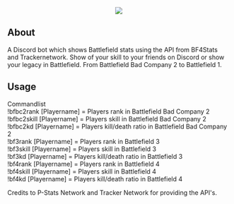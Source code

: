 <div align="center">
  <p>
    <a href="https://battlefieldbot.rubenelshof.nl"><img src="http://battlefieldbot.rubenelshof.nl/images/logo.png"/></a>
  </p>
</div>

## About
A Discord bot which shows Battlefield stats using the API from BF4Stats and Trackernetwork.
Show of your skill to your friends on Discord or show your legacy in Battlefield.
From Battlefield Bad Company 2 to Battlefield 1.

## Usage

Commandlist<br />
!bfbc2rank [Playername] = Players rank in Battlefield Bad Company 2<br />
!bfbc2skill [Playername] = Players skill in Battlefield Bad Company 2<br />
!bfbc2kd [Playername] = Players kill/death ratio in Battlefield Bad Company 2<br />
!bf3rank [Playername] = Players rank in Battlefield 3<br />
!bf3skill [Playername] = Players skill in Battlefield 3<br />
!bf3kd [Playername] = Players kill/death ratio in Battlefield 3<br />
!bf4rank [Playername] = Players rank in Battlefield 4<br />
!bf4skill [Playername] = Players skill in Battlefield 4<br />
!bf4kd [Playername] = Players kill/death ratio in Battlefield 4<br />

Credits to P-Stats Network and Tracker Network for providing the API's.
